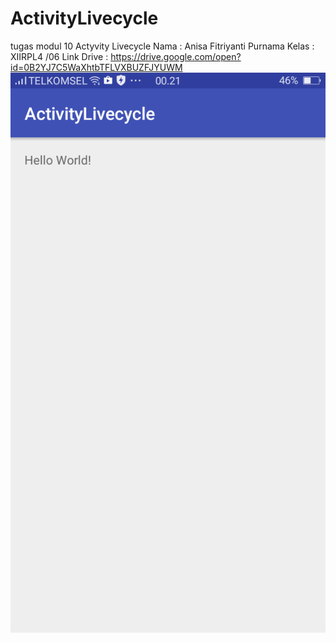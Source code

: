 # ActivityLivecycle
tugas modul 10 Actyvity Livecycle
Nama : Anisa Fitriyanti Purnama
Kelas : XIIRPL4 /06
Link Drive : https://drive.google.com/open?id=0B2YJ7C5WaXhtbTFLVXBUZFJYUWM
![image of activitylivecycle](https://github.com/anisafp/ActivityLivecycle/blob/master/Screenshot_2016-10-31-00-21-54-87.png)

